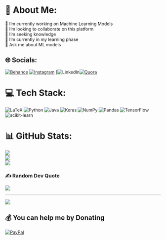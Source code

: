 # 💫 About Me:
🔭 I’m currently working on Machine Learning Models<br>👯 I’m looking to collaborate on this platform<br>🤝 I’m seeking knowledge <br>🌱 I’m currently in my learning phase<br>💬 Ask me about ML models


## 🌐 Socials:
[![Behance](https://img.shields.io/badge/Behance-1769ff?logo=behance&logoColor=white)](https://behance.net/https://www.behance.net/ramkrispandey) [![Instagram](https://img.shields.io/badge/Instagram-%23E4405F.svg?logo=Instagram&logoColor=white)](https://instagram.com/https://www.instagram.com/ram.krishna__/) [![LinkedIn](https://www.linkedin.com/in/ram-krishna-pandey-8b8620197/)[![Quora](https://img.shields.io/badge/Quora-%23B92B27.svg?logo=Quora&logoColor=white)](https://quora.com/profile/https://www.quora.com/profile/Ramkrishna-Pandey-2) 

# 💻 Tech Stack:
![LaTeX](https://img.shields.io/badge/latex-%23008080.svg?style=for-the-badge&logo=latex&logoColor=white) ![Python](https://img.shields.io/badge/python-3670A0?style=for-the-badge&logo=python&logoColor=ffdd54) ![Java](https://img.shields.io/badge/java-%23ED8B00.svg?style=for-the-badge&logo=java&logoColor=white) ![Keras](https://img.shields.io/badge/Keras-%23D00000.svg?style=for-the-badge&logo=Keras&logoColor=white) ![NumPy](https://img.shields.io/badge/numpy-%23013243.svg?style=for-the-badge&logo=numpy&logoColor=white) ![Pandas](https://img.shields.io/badge/pandas-%23150458.svg?style=for-the-badge&logo=pandas&logoColor=white) ![TensorFlow](https://img.shields.io/badge/TensorFlow-%23FF6F00.svg?style=for-the-badge&logo=TensorFlow&logoColor=white) ![scikit-learn](https://img.shields.io/badge/scikit--learn-%23F7931E.svg?style=for-the-badge&logo=scikit-learn&logoColor=white)
# 📊 GitHub Stats:
![](https://github-readme-stats.vercel.app/api?username=ramkrishna1729&theme=dark&hide_border=false&include_all_commits=false&count_private=false)<br/>
![](https://github-readme-streak-stats.herokuapp.com/?user=ramkrishna1729&theme=dark&hide_border=false)<br/>
![](https://github-readme-stats.vercel.app/api/top-langs/?username=ramkrishna1729&theme=dark&hide_border=false&include_all_commits=false&count_private=false&layout=compact)

### ✍️ Random Dev Quote
![](https://quotes-github-readme.vercel.app/api?type=horizontal&theme=radical)

---
[![](https://visitcount.itsvg.in/api?id=ramkrishna1729&icon=3&color=0)](https://visitcount.itsvg.in)

  ## 💰 You can help me by Donating
  [![PayPal](https://img.shields.io/badge/PayPal-00457C?style=for-the-badge&logo=paypal&logoColor=white)](https://paypal.me/@ramkrishna1729) 

  
<!-- Proudly created with GPRM ( https://gprm.itsvg.in ) -->
